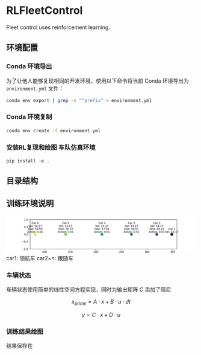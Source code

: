 # RLFleetControl

Fleet control uses reinforcement learning.

## 环境配置
### Conda 环境导出
为了让他人能够复现相同的开发环境，使用以下命令将当前 Conda 环境导出为 `environment.yml` 文件：
```bash
conda env export | grep -v "^prefix" > environment.yml
```
### Conda 环境复制
```bash
conda env create -f environment.yml
```
### 安装RL复现和绘图 车队仿真环境
    pip install -e .
    
## 目录结构

## 训练环境说明
![render](./assets/render.png "可选的标题")
car1: 领航车
car2~n: 跟随车

### 车辆状态
车辆状态使用简单的线性空间方程实现，同时为输出矩阵 $C$ 添加了阻尼

$$x_{prime} = A \cdot x + B \cdot u \cdot dt$$

$$y = C \cdot x + D \cdot u$$


### 训练结果绘图
结果保存在